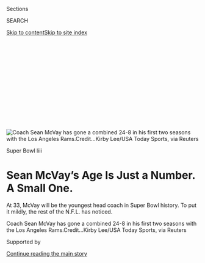 <div id="app">

<div>

<div>

<div>

<div class="NYTAppHideMasthead css-ikk3s8 e1suatyy0">

<div class="section css-133zg39 e1suatyy2">

<div class="css-eph4ug er09x8g0">

<div class="css-6n7j50">

</div>

<span class="css-1dv1kvn">Sections</span>

<div class="css-10488qs">

<span class="css-1dv1kvn">SEARCH</span>

</div>

[Skip to content](#site-content)[Skip to site
index](#site-index)

</div>

<div class="css-10698na e1huz5gh0">

</div>

</div>

</div>

</div>

<div data-aria-hidden="false">

<div id="site-content" data-role="main">

<div>

<div class="css-1aor85t" style="opacity:0.000000001;z-index:-1;visibility:hidden">

<div class="css-1hqnpie">

<div class="css-epjblv">

<span class="css-17xtcya">[Sports](/section/sports)</span><span class="css-x15j1o">|</span><span class="css-fwqvlz">Sean
McVay’s Age Is Just a Number. A Small
One.</span>

</div>

<div class="css-k008qs">

<div class="css-1iwv8en">

<span class="css-18z7m18"></span>

<div>

</div>

</div>

<span class="css-1n6z4y">https://nyti.ms/2SdEATn</span>

<div class="css-1705lsu">

<div class="css-4xjgmj">

<div class="css-4skfbu" data-role="toolbar" data-aria-label="Social Media Share buttons, Save button, and Comments Panel with current comment count" data-testid="share-tools">

  - 
  - 
  - 
  - 
    
    <div class="css-6n7j50">
    
    </div>

  - 

</div>

</div>

</div>

</div>

</div>

</div>

<div class="css-11qgg8s">

</div>

<div id="fullBleedHeaderContent">

<div class="css-9fsmc8">

![<span class="css-16f3y1r e13ogyst0" data-aria-hidden="true">Coach Sean
McVay has gone a combined 24-8 in his first two seasons with the Los
Angeles
Rams.</span><span class="css-cnj6d5 e1z0qqy90" itemprop="copyrightHolder"><span class="css-1ly73wi e1tej78p0">Credit...</span><span><span>Kirby
Lee/USA Today Sports, via
Reuters</span></span></span>](https://static01.graylady3jvrrxbe.onion/images/2019/02/01/sports/01mcvay-web1/merlin_149915511_af277fe1-7eaa-415f-a205-00bef37f4665-articleLarge.jpg?quality=75&auto=webp&disable=upscale)

</div>

<div class="css-1pumfk">

Super Bowl liii

<div class="css-1vkm6nb ehdk2mb0">

# Sean McVay’s Age Is Just a Number. A Small One.

</div>

At 33, McVay will be the youngest head coach in Super Bowl history. To
put it mildly, the rest of the N.F.L. has noticed.

</div>

<div class="css-nwzfg5 e1gnum310">

<span class="css-1f9pvn2 sports">Coach Sean McVay has gone a combined
24-8 in his first two seasons with the Los Angeles
Rams.</span><span class="css-cnj6d5 e1z0qqy90" itemprop="copyrightHolder"><span class="css-1ly73wi e1tej78p0">Credit...</span><span><span>Kirby
Lee/USA Today Sports, via Reuters</span></span></span>

</div>

<div id="sponsor-wrapper" class="css-1hyfx7x">

<div id="sponsor-slug" class="css-19vbshk">

Supported by

</div>

[Continue reading the main
story](#after-sponsor)

<div id="sponsor" class="ad sponsor-wrapper" style="text-align:center;height:100%;display:block">

</div>

<div id="after-sponsor">

</div>

</div>

<div class="css-1wx1auc e1gnum311">

<div class="css-18e8msd">

<div class="css-vp77d3 epjyd6m0">

<div class="css-hus3qt ey68jwv0" data-aria-hidden="true">

[![Benjamin
Hoffman](https://static01.graylady3jvrrxbe.onion/images/2018/10/17/multimedia/author-benjamin-hoffman/author-benjamin-hoffman-thumbLarge.png
"Benjamin Hoffman")](https://www.nytimes3xbfgragh.onion/by/benjamin-hoffman)

</div>

<div class="css-1baulvz">

By [<span class="css-1baulvz last-byline" itemprop="name">Benjamin
Hoffman</span>](https://www.nytimes3xbfgragh.onion/by/benjamin-hoffman)

</div>

</div>

  - Jan. 31,
    2019

  - 
    
    <div class="css-4xjgmj">
    
    <div class="css-d8bdto" data-role="toolbar" data-aria-label="Social Media Share buttons, Save button, and Comments Panel with current comment count" data-testid="share-tools">
    
      - 
      - 
      - 
      - 
        
        <div class="css-6n7j50">
        
        </div>
    
      - 
    
    </div>
    
    </div>

</div>

</div>

</div>

<div class="section meteredContent css-1r7ky0e" name="articleBody" itemprop="articleBody">

<div class="css-1fanzo5 StoryBodyCompanionColumn">

<div class="css-53u6y8">

ATLANTA — Mozart was composing music at 5. Sergey Karjakin became a
chess grandmaster at 12. Blaise Pascal invented the mechanical
calculator as a teenager. And Sean McVay led the Los Angeles Rams to the
Super Bowl at 33.

One of those four does not really qualify as a prodigy. But that has not
stopped virtually everyone in the football world from throwing the word
around in the last few weeks in reference to McVay, a second-year head
coach who has become the toast of the N.F.L. in the lead-up to [Super
Bowl
LIII](https://www.nytimes3xbfgragh.onion/2019/02/01/sports/tom-brady-patriots.html?action=click&module=Top+Stories&pgtype=Homepage).

As with most things Super Bowl-related, McVay-as-prodigy is a narrative
born of something true and then expanded to an uncomfortable degree.

The rush to replicate McVay’s success began in earnest in January, when
a league of teams that have often relied on retread coaches and
established hierarchies suddenly was in need of its next boy genius.

</div>

</div>

<div class="css-1fanzo5 StoryBodyCompanionColumn">

<div class="css-53u6y8">

The Green Bay Packers created a McVay coaching tree, of sorts, by hiring
his former offensive coordinator, Matt LaFleur, who is 39, to be their
head coach. The Cleveland Browns hired Freddie Kitchens, a 44-year-old
offensive guru, to lead their staff. And in an extreme example of McVay
mania, the Arizona Cardinals’ website, in its official announcement
about the hiring of the 39-year-old Kliff Kingsbury as the team’s new
head coach, noted that Kingsbury was friends with McVay.

That the two had never coached together seemed not to matter, though
after some blowback, the team [amended the
announcement](https://www.azcardinals.com/news/cardinals-hire-kliff-kingsbury-as-head-coach)
to remove the part about their friendship while still noting that McVay
is a young “offensive genius who has become the blueprint of many of the
new coaching hires around the N.F.L.” and had recently offered Kingsbury
a chance to join the Rams as an offensive consultant.

“It’s certainly humbling and flattering,” McVay said of the hiring
trend, “but I think more than anything it’s a reflection of the success
the Rams have had.”

In the end, teams may discover that replicating McVay will be difficult.

Young, offensive-minded coaches are “the vogue thing right now,” said
Brian Billick, the former Baltimore Ravens coach. “Some will be
successful, and some won’t. Eighty percent will probably fail.”

Very few coaches have engineered the kind of turnaround that the Rams
have made in two seasons under McVay, who, despite having coached in the
N.F.L. since 2008, is younger than one of his players, and two of the
Patriots.

</div>

</div>

<div class="css-1fanzo5 StoryBodyCompanionColumn">

<div class="css-53u6y8">

He began his head coaching career by taking the Rams from a 4-12 record
with a league-low average of 14 points a game in 2016 to 11-5 with a
league-leading average of 29.9 points in 2017. Then McVay proved that
was no fluke by improving a bit more this season, to 13-3 with an
average of 32.9 points a game.

</div>

</div>

<div class="css-79elbk" data-testid="photoviewer-wrapper">

<div class="css-z3e15g" data-testid="photoviewer-wrapper-hidden">

</div>

<div class="css-1a48zt4 ehw59r15" data-testid="photoviewer-children">

![<span class="css-16f3y1r e13ogyst0" data-aria-hidden="true">In a nod
to the value of experience, when McVay, left, became the Rams' coach,
the first person he hired was Wade Phillips, right, a defensive
coordinator who was coaching in the N.F.L. 10 years before McVay was
born.</span><span class="css-cnj6d5 e1z0qqy90" itemprop="copyrightHolder"><span class="css-1ly73wi e1tej78p0">Credit...</span><span>Duane
Burleson/Associated
Press</span></span>](https://static01.graylady3jvrrxbe.onion/images/2019/02/01/sports/01mcvay-web2/merlin_148889823_82899aff-bed2-4e9f-a353-a1781e39712a-articleLarge.jpg?quality=75&auto=webp&disable=upscale)

</div>

</div>

<div class="css-1fanzo5 StoryBodyCompanionColumn">

<div class="css-53u6y8">

## ‘We, Not Me’

McVay, who has already become a master of coaching catchphrases and
clichés, has regularly tried to expand the spotlight to the other
coaches around him. He frequently uses the phrase “we, not me” to
describe his team’s approach.

“One of the things that’s so important is surrounding yourself with
great people,” he said, “specifically in those other areas where they
have leadership roles.”

His call for inclusiveness extends to coaches of all ages. His first
hire for the Rams was Wade Phillips, a 71-year-old defensive coordinator
who had been coaching in the N.F.L. for 10 years when McVay was born.

Phillips said he was somewhat familiar with McVay, then the offensive
coordinator of the Washington Redskins, before his hiring, but that it
was a call from Phillips’s son, Wes, who had replaced McVay as
Washington’s tight ends coach, that set the whole thing in motion. Wes
Phillips asked his father if he would be interested in joining a McVay
staff should the opportunity arise.

“I said, ‘You know he’s 30 years old; you think he’s going to get one?’”
Wade Phillips said on Thursday. “He said, ‘Dad, if he interviews for
one, he’s going to get it.’”

</div>

</div>

<div class="css-1fanzo5 StoryBodyCompanionColumn">

<div class="css-53u6y8">

He added that the first call from McVay was straightforward: “He said,
‘Would you interested in going with me if I got a job?’ and I said,
‘Yeah, sure.’”

But even with the Phillips hiring serving as a nod to his elders, McVay
seems content to play up his own youthfulness. Short and fit by N.F.L.
coaching standards and naturally baby-faced, he spikes his hair up with
product and trims his beard into a perfect 5 o’clock shadow.

He talks glowingly about watching Tom Brady win the 2002 Super Bowl —
when McVay was 16 — and revels in getting congratulatory text messages
from Patriots Coach Bill Belichick, who is twice his age.

And in what served as the perfect visual for the N.F.L.’s only
millennial head coach, a video circulated recently in which Ted Rath, a
Rams assistant, repeatedly pulled McVay out of the way of officials on
the sideline, with the whole thing set to music. McVay is hardly the
only coach to have a spotter charged with making sure he is out of the
way, but the coach’s seeming obliviousness to Rath’s maneuvers created a
scene that, depending on your age, reflected either a lack of
situational awareness or a remarkable ability to focus.

</div>

</div>

<div class="css-cfo9c3">

</div>

<div class="css-1fanzo5 StoryBodyCompanionColumn">

<div class="css-53u6y8">

## The Prodigies Who Came Before Him

When McVay signed on to become head coach of the Rams, he was 30 years
11 months old, which made him the youngest person in that role in the
N.F.L. since 1938, when Art Lewis, at 27, was hired by the Cleveland
Rams (a team that would eventually move to Los Angeles, then to St.
Louis, and then back to Los Angeles).

Before McVay, the youngest N.F.L. head coach of the modern era was Lane
Kiffin, who was hired by the Oakland Raiders at 31 years 8 months old
(and then fired 20 months later), and the youngest head coach to lead
his team to a Super Bowl was Mike Tomlin of the Pittsburgh Steelers, who
was 36. For an idea of how unusual it is for coaches to reach the
league’s pinnacle that early, the previous seven Super Bowls have been
won by coaches who were 50 and older.

</div>

</div>

<div class="css-1fanzo5 StoryBodyCompanionColumn">

<div class="css-53u6y8">

Billick is one of the few people who can relate to McVay’s experience of
being the N.F.L.’s hot new thing. Hired to coach the Ravens in 1999,
after coordinating a Minnesota Vikings offense that averaged an
eye-popping 34.8 points a game, Billick turned the hype into results by
winning a Super Bowl in his second season, a feat McVay could match on
Sunday.

Billick called McVay a brilliant coach, praising his ability to change
up looks at the line of scrimmage. But he could not quite stop himself
from diluting the praise by pointing out that there is relatively little
difference between the offense McVay runs and the one employed by
Belichick and New England’s offensive coordinator, Josh McDaniels.

McDaniels also took a turn as the N.F.L.’s coveted young coach. Ten
years ago, he left the Patriots at 32 to become the Denver Broncos’ head
coach, a job he lost 12 games into his second season.

The similarities between him and McVay led to an amusing scene on Monday
involving a reporter and McDaniels.

“Everyone continues to talk about Sean McVay and his young mind, and
they seem to have forgotten about you,” the reporter said before asking,
“What kind of advice do you have for him?”

McDaniels, who is still just 42, clearly had anticipated questions about
McVay, even ones as harshly worded as that. He jumped right in with
praise.

</div>

</div>

<div class="css-1fanzo5 StoryBodyCompanionColumn">

<div class="css-53u6y8">

“There’s nothing you can say about what Sean’s done that’s not in some
way shape or form a superlative,” McDaniels said. “He’s pretty special.
I think we need to appreciate him for what he is and who he is and what
he’s done at an early
age.”

</div>

</div>

<div class="css-79elbk" data-testid="photoviewer-wrapper">

<div class="css-z3e15g" data-testid="photoviewer-wrapper-hidden">

</div>

<div class="css-1a48zt4 ehw59r15" data-testid="photoviewer-children">

<div class="css-1xdhyk6 erfvjey0">

<span class="css-1ly73wi e1tej78p0">Image</span>

<div class="css-zjzyr8">

<div data-testid="lazyimage-container" style="height:249.39999999999998px">

</div>

</div>

</div>

<span class="css-16f3y1r e13ogyst0" data-aria-hidden="true">McVay spent
seven seasons as a coach with the Washington Redskins, serving as the
team’s offensive coordinator from 2014 to
2016.</span><span class="css-cnj6d5 e1z0qqy90" itemprop="copyrightHolder"><span class="css-1ly73wi e1tej78p0">Credit...</span><span>Alex
Brandon/Associated Press</span></span>

</div>

</div>

<div class="css-1fanzo5 StoryBodyCompanionColumn">

<div class="css-53u6y8">

## The Road to Los Angeles

The grandson of John McVay, who was a Giants head coach and an executive
who helped shape the dynastic San Francisco 49ers of the 1980s and
1990s, Sean McVay was a star quarterback in high school — he was named
Georgia’s 4A offensive player of the year over Calvin Johnson in 2003 —
but a transition to wide receiver at Miami University did not lead to
any professional opportunities.

His first stop in the N.F.L. was as an assistant wide receivers coach
for the Tampa Bay Buccaneers in 2008. He worked under Jon Gruden and
Gruden’s younger brother, Jay, who was an offensive assistant. Aside
from his grandfather, McVay said, those two men have had the largest
impact on his career.

“Jon Gruden taught me the foundation of what I know about this game,” he
said. “Took me under his arm, taught me to see it from a big-picture
perspective.”

McVay went on to coach tight ends for the Redskins, and eventually
worked again for Jay Gruden, who became Washington’s head coach in 2014.
He promptly promoted McVay, at 28, to offensive coordinator.

After developing Kirk Cousins as a quarterback, McVay was hired by the
Rams to revamp their moribund franchise.

In the announcement of McVay’s hiring, Stan Kroenke, the Rams’ owner,
set the bar extremely high for success.

</div>

</div>

<div class="css-1fanzo5 StoryBodyCompanionColumn">

<div class="css-53u6y8">

“We are confident in his vision to make this team a consistent winner,”
Kroenke said, “and we will all continue to work together to achieve our
ultimate goal — bringing a Rams Super Bowl championship home to Los
Angeles.”

Come Sunday, McVay will either be the youngest head coach to win a Super
Bowl or the youngest head coach to lose one. But regardless of whether
you want to call him a prodigy, an offensive guru, or simply a coach,
McVay will have to watch his back. In a copycat league, some other team
can always go younger.

*Naila-Jean Meyers contributed reporting.*

</div>

</div>

</div>

<div>

</div>

<div>

</div>

<div>

</div>

<div>

<div id="bottom-wrapper" class="css-1ede5it">

<div id="bottom-slug" class="css-l9onyx">

Advertisement

</div>

[Continue reading the main
story](#after-bottom)

<div id="bottom" class="ad bottom-wrapper" style="text-align:center;height:100%;display:block;min-height:90px">

</div>

<div id="after-bottom">

</div>

</div>

</div>

</div>

</div>

## Site Index

<div>

</div>

## Site Information Navigation

  - [© <span>2020</span> <span>The New York Times
    Company</span>](https://help.nytimes3xbfgragh.onion/hc/en-us/articles/115014792127-Copyright-notice)

<!-- end list -->

  - [NYTCo](https://www.nytco.com/)
  - [Contact
    Us](https://help.nytimes3xbfgragh.onion/hc/en-us/articles/115015385887-Contact-Us)
  - [Work with us](https://www.nytco.com/careers/)
  - [Advertise](https://nytmediakit.com/)
  - [T Brand Studio](http://www.tbrandstudio.com/)
  - [Your Ad
    Choices](https://www.nytimes3xbfgragh.onion/privacy/cookie-policy#how-do-i-manage-trackers)
  - [Privacy](https://www.nytimes3xbfgragh.onion/privacy)
  - [Terms of
    Service](https://help.nytimes3xbfgragh.onion/hc/en-us/articles/115014893428-Terms-of-service)
  - [Terms of
    Sale](https://help.nytimes3xbfgragh.onion/hc/en-us/articles/115014893968-Terms-of-sale)
  - [Site
    Map](https://spiderbites.nytimes3xbfgragh.onion)
  - [Help](https://help.nytimes3xbfgragh.onion/hc/en-us)
  - [Subscriptions](https://www.nytimes3xbfgragh.onion/subscription?campaignId=37WXW)

</div>

</div>

</div>

</div>
